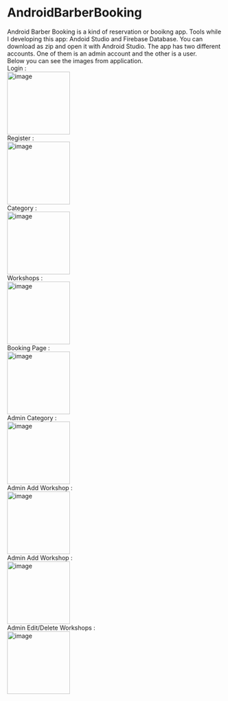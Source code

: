 # AndroidBarberBooking
Android Barber Booking is a kind of reservation or booikng app. Tools while I developing this app: Andoid Studio and Firebase Database.
You can download as zip and open it with Android Studio.
The app has two different accounts. One of them is an admin account and the other is a user.
<br>Below you can see the images from application.
<br>Login : <br> <img width="146" alt="image" src="https://user-images.githubusercontent.com/77540246/214046422-8e46f30d-a6df-46f6-a303-39f154814dbd.png">
<br> Register : <br><img width="146" alt="image" src="https://user-images.githubusercontent.com/77540246/214046498-17d36f6d-3ec2-4dff-b361-bb144f168759.png">
<br>Category : <br><img width="146" alt="image" src="https://user-images.githubusercontent.com/77540246/214046636-6f097ddf-56fa-4f8b-8140-6f6799dfc479.png">
<br>Workshops : <br><img width="146" alt="image" src="https://user-images.githubusercontent.com/77540246/214046649-d8d0474a-5796-46c0-ad83-feb6d28382da.png">
<br>Booking Page : <br><img width="146" alt="image" src="https://user-images.githubusercontent.com/77540246/214046672-c4de979c-64c1-4e99-8197-6b7c07c817e0.png">
<br>Admin Category : <br> <img width="146" alt="image" src="https://user-images.githubusercontent.com/77540246/214049478-0fc117b6-fc93-43c8-8486-5599bac572af.png">
<br> Admin Add Workshop : <br> <img width="146" alt="image" src="https://user-images.githubusercontent.com/77540246/214052706-832e3786-2943-41f6-8377-fe241c6c920d.png">
<br> Admin Add Workshop : <br> <img width="146" alt="image" src="https://user-images.githubusercontent.com/77540246/214052939-8332e2d6-8725-4d09-b93d-948a18c5fd6e.png">
<br> Admin Edit/Delete Workshops : <br> <img width="146" alt="image" src="https://user-images.githubusercontent.com/77540246/214053099-f82647f0-f8c6-42e7-997d-db74b5a5d01a.png">
